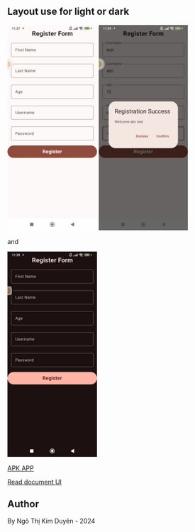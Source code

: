 ## Layout use for light or dark

<img src="https://github.com/duyenqa/images/blob/main/screen01.jpg"  width="40%" alt="screen 1">

<img src="https://github.com/duyenqa/images/blob/main/screen02.jpg"  width="40%" alt="screen 2">

and

<img src="https://github.com/duyenqa/images/blob/main/screen03.jpg"  width="40%" alt="screen 3">

[APK APP](https://drive.google.com/file/d/1_fNIiarO6GyD6reJjHZOPApPfc0wfaTo/view?usp=sharing)

[Read document UI](https://developer.android.com/develop/ui/compose/components)

## Author
By Ngô Thị Kim Duyên - 2024
